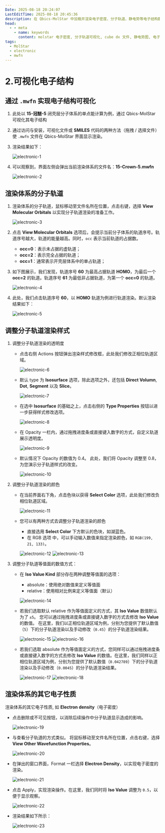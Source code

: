 ```yaml
---
Date: 2025-08-18 20:24:07
LastEditTime: 2025-08-18 20:45:36
description: 在 Qbics-MolStar 中加载并渲染电子密度、分子轨道、静电势等电子结构数据，支持 .cube、.dx、.mol2 格式，分步演示参数调节与颜色映射。
head:
  - - meta
    - name: keywords
      content: molstar 电子密度, 分子轨道可视化, cube dx 文件, 静电势图, 电子结构渲染
tags:
  - MolStar
  - electronic
  - mwfn
---
```


# 2.可视化电子结构

## 通过 `.mwfn` 实现电子结构可视化

1. 此处以 **15-冠醚-5** 闭壳层分子体系的单点能计算为例，通过 Qbics-MolStar 可视化其电子结构

2. 通过访问与安装，可视化文件或 **SMILES** 代码的两种方法（拖拽 / 选择文件）使 `.mwfn` 文件在 Qbics-MolStar 界面显示渲染。

3. 渲染结果如下：

   ![electronic-1](./assets/electronic-1.webp)

4. 可以观察到，界面左侧会弹出当前渲染体系的文件名：**15-Crown-5.mwfn**

   ![electronic-2](./assets/electronic-2.webp)

## 渲染体系的分子轨道

1. 渲染体系的分子轨道，鼠标移动至文件名所在位置，点击右键，选择 **View Molecular Orbitals** 以实现分子轨道渲染的准备工作。

   ![electronic-3](./assets/electronic-3.webp)

2. 点击 **View Molecular Orbitals** 选项后，会提示当前分子体系的轨道序号。轨道序号越大，轨道的能量越高。同时，`occ` 表示当前轨道的占据数。

   - **occ=0**：表示未占据的虚轨道；
   - **occ=2**：表示完全占据的轨道；
   - **occ=1**：通常表示开壳层体系中的单占轨道；

3. 如下图展示，我们发现，轨道序号 **60** 为最高占据轨道 **HOMO**，为最后一个 **occ=2** 的轨道。轨道序号 **61** 为最低非占据轨道，为第一个 **occ=0** 的轨道。

   ![electronic-4](./assets/electronic-4.webp)

4. 此处，我们点击轨道序号 **60**，以 **HOMO** 轨道为例进行轨道渲染。默认渲染结果如下：

   ![electronic-5](./assets/electronic-5.webp)

## 调整分子轨道渲染样式

1. 调整分子轨道渲染的透明度

   - 点击右侧 Actions 按钮弹出渲染样式修改框，此处我们修改正相位轨道区域。

     ![electronic-6](./assets/electronic-6.webp)

   - 默认 type 为 **Isosurface** 选项，除此选项之外，还包括 **Direct Volumn**, **Dot**, **Segment** 以及 **Slice**。

     ![electronic-7](./assets/electronic-7.webp)

   - 在选中 **Isosurface** 的基础之上，点击右侧的 **Type Properties** 按钮以进一步获得样式修改选项。

     ![electronic-8](./assets/electronic-8.webp)

   - 在 Opacity 一栏内，通过拖拽进度条或直接键入数字的方式，自定义轨道展示透明度。

     ![electronic-9](./assets/electronic-9.webp)

   - 默认情况下 Opacity 的数值为 0.4。 此处，我们将 Opacity 调整至 0.8，为您演示分子轨道样式的改变。

     ![electronic-10](./assets/electronic-10.webp)

2. 调整分子轨道渲染的颜色

   - 在当前界面右下角，点击色块以获得 **Select Color** 选项，此处我们修改负相位轨道区域。

     ![electronic-11](./assets/electronic-11.webp)

   - 您可以有两种方式去调整分子轨道渲染的颜色

     - 直接选用 **Select Color** 下方默认的色块，如湖蓝色。
     - 在 RGB 选项 中，可以手动输入数值来指定渲染颜色，如 `RGB(199, 21, 133)`。

     ![electronic-12](./assets/electronic-12.webp)
     ![electronic-13](./assets/electronic-13.webp)

3. 调整分子轨道等值面的数值方式：

   - 在 **Iso Value Kind** 部分存在两种调整等值面的选项：

     - absolute：使用绝对数值来定义等值面
     - relative：使用相对比例来定义等值面（默认）

     ![electronic-14](./assets/electronic-14.webp)

   - 若我们选取默认 relative 作为等值面定义的方式，其 **Iso Value** 数值默认为了 `±5`。 您可以通过拖拽进度条或直接键入数字的方式去修改 **Iso Value** 的数值。 在这里，我们以正相位轨道区域为例，分别为您提供了默认数值（`5`）下的分子轨道渲染以及手动修改（`0.45`）的分子轨道渲染结果。

     ![electronic-15](./assets/electronic-15.webp)
     ![electronic-16](./assets/electronic-16.webp)

   - 若我们选取 absolute 作为等值面定义的方式，您同样可以通过拖拽进度条或直接键入数字的方式去修改 **Iso Value** 的数值。在这里，我们同样以正相位轨道区域为例，分别为您提供了默认数值（`0.042789`）下的分子轨道渲染以及手动修改（`0.0045`）的分子轨道渲染结果。

     ![electronic-17](./assets/electronic-17.webp)
     ![electronic-18](./assets/electronic-18.webp)

## 渲染体系的其它电子性质

渲染体系的其它电子性质, 如 **Electron density**（电子密度）

- 点击删除或不可见按钮，以消除后续操作中分子轨道显示造成的影响。

  ![electronic-19](./assets/electronic-19.webp)

- 与查看分子轨道的方式类似。 将鼠标移动至文件名所在位置，点击右键，选择 **View Other Wavefunction Properties**。

  ![electronic-20](./assets/electronic-20.webp)

- 在弹出的窗口界面，Format 一栏选择 **Electron Density**，以实现电子密度的渲染。

  ![electronic-21](./assets/electronic-21.webp)

- 点击 Apply，实现渲染操作。在这里，我们同时将 **Iso Value** 调整为 `0.5`，以便于显示观察。

  ![electronic-22](./assets/electronic-22.webp)

- 渲染结果如下所示：

  ![electronic-23](./assets/electronic-23.webp)
